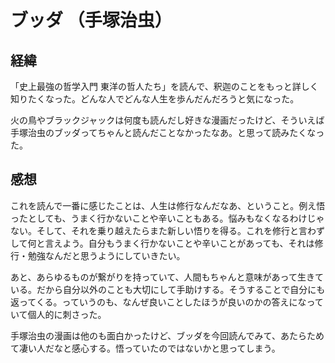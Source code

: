 # ブッダ （手塚治虫）

## 経緯

「史上最強の哲学入門 東洋の哲人たち」を読んで、釈迦のことをもっと詳しく知りたくなった。どんな人でどんな人生を歩んだんだろうと気になった。

火の鳥やブラックジャックは何度も読んだし好きな漫画だったけど、そういえば手塚治虫のブッダってちゃんと読んだことなかったなあ。と思って読みたくなった。

## 感想

これを読んで一番に感じたことは、人生は修行なんだなあ、ということ。例え悟ったとしても、うまく行かないことや辛いこともある。悩みもなくなるわけじゃない。そして、それを乗り越えたらまた新しい悟りを得る。これを修行と言わずして何と言えよう。自分もうまく行かないことや辛いことがあっても、それは修行・勉強なんだと思うようにしていきたい。

あと、あらゆるものが繋がりを持っていて、人間もちゃんと意味があって生きている。だから自分以外のことも大切にして手助けする。そうすることで自分にも返ってくる。っていうのも、なんぜ良いことしたほうが良いのかの答えになっていて個人的に刺さった。

手塚治虫の漫画は他のも面白かったけど、ブッダを今回読んでみて、あたらためて凄い人だなと感心する。悟っていたのではないかと思ってしまう。
